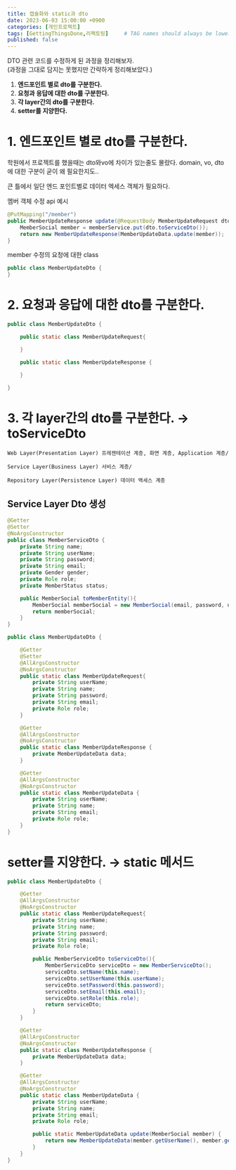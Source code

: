 ```yaml
---
title: 캡슐화와 static과 dto
date: 2023-06-03 15:00:00 +0900
categories: [개인프로젝트]
tags: [GettingThingsDone,리팩토링]     # TAG names should always be lowercase
published: false
---
```


DTO 관련 코드를 수정하게 된 과정을 정리해보자.  
(과정을 그대로 담지는 못했지만 간략하게 정리해보았다.)


1. **엔드포인트 별로 dto를 구분한다.**
2. **요청과 응답에 대한 dto를 구분한다.** 
3. **각 layer간의 dto를 구분한다.**
4. **setter를 지양한다.**



# **1. 엔드포인트 별로 dto를 구분한다.** 


학원에서 프로젝트를 했을때는 dto와vo에 차이가 있는줄도 몰랐다.
domain, vo, dto에 대한 구분이 굳이 왜 필요한지도.. 

큰 틀에서 일단 엔드 포인트별로 데이터 엑세스 객체가 필요하다.


멤버 객체 수정 api 예시
```java
@PutMapping("/member")
public MemberUpdateResponse update(@RequestBody MemberUpdateRequest dto)throws Exception{
    MemberSocial member = memberService.put(dto.toServiceDto());
    return new MemberUpdateResponse(MemberUpdateData.update(member));
}
```
member 수정의 요청에 대한 class
```java
public class MemberUpdateDto {
}
```

# **2. 요청과 응답에 대한 dto를 구분한다.**  
```java
public class MemberUpdateDto {

    public static class MemberUpdateRequest{

    }

    public static class MemberUpdateResponse {

    }

}
```

# 3. 각 layer간의 dto를 구분한다. → toServiceDto  
    
    Web Layer(Presentation Layer) 프레젠테이션 계층, 화면 계층, Application 계층/
    
    Service Layer(Business Layer) 서비스 계층/
    
    Repository Layer(Persistence Layer) 데이터 액세스 계층

## Service Layer Dto 생성
```java
@Getter
@Setter
@NoArgsConstructor
public class MemberServiceDto {
    private String name;
    private String userName;
    private String password;
    private String email;
    private Gender gender;
    private Role role;
    private MemberStatus status;

    public MemberSocial toMemberEntity(){
        MemberSocial memberSocial = new MemberSocial(email, password, userName,name,gender,role,status);
        return memberSocial;
    }
}
```


```java
public class MemberUpdateDto {

    @Getter
    @Setter
    @AllArgsConstructor
    @NoArgsConstructor
    public static class MemberUpdateRequest{
        private String userName;
        private String name;
        private String password;
        private String email;
        private Role role;
    }

    @Getter
    @AllArgsConstructor
    @NoArgsConstructor
    public static class MemberUpdateResponse {
        private MemberUpdateData data;
    }

    @Getter
    @AllArgsConstructor
    @NoArgsConstructor
    public static class MemberUpdateData {
        private String userName;
        private String name;
        private String email;
        private Role role;
    }
}
```



    
# setter를 지양한다. → static 메서드

```java
public class MemberUpdateDto {

    @Getter
    @AllArgsConstructor
    @NoArgsConstructor
    public static class MemberUpdateRequest{
        private String userName;
        private String name;
        private String password;
        private String email;
        private Role role;

        public MemberServiceDto toServiceDto(){
            MemberServiceDto serviceDto = new MemberServiceDto();
            serviceDto.setName(this.name);
            serviceDto.setUserName(this.userName);
            serviceDto.setPassword(this.password);
            serviceDto.setEmail(this.email);
            serviceDto.setRole(this.role);
            return serviceDto;
        }
    }

    @Getter
    @AllArgsConstructor
    @NoArgsConstructor
    public static class MemberUpdateResponse {
        private MemberUpdateData data;
    }

    @Getter
    @AllArgsConstructor
    @NoArgsConstructor
    public static class MemberUpdateData {
        private String userName;
        private String name;
        private String email;
        private Role role;

        public static MemberUpdateData update(MemberSocial member) {
            return new MemberUpdateData(member.getUserName(), member.getName(), member.getEmail(), member.getRole());
        }
    }
}
```

